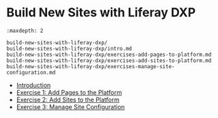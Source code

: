 # Build New Sites with Liferay DXP 

```{toctree}
:maxdepth: 2

build-new-sites-with-liferay-dxp/ 
build-new-sites-with-liferay-dxp/intro.md 
build-new-sites-with-liferay-dxp/exercises-add-pages-to-platform.md 
build-new-sites-with-liferay-dxp/exercises-add-sites-to-platform.md 
build-new-sites-with-liferay-dxp/exercises-manage-site-configuration.md 
```

* [Introduction](./build-new-sites-with-liferay-dxp/intro.md) 
* [Exercise 1: Add Pages to the Platform](./build-new-sites-with-liferay-dxp/exercises-add-pages-to-platform.md) 
* [Exercise 2: Add Sites to the Platform](./build-new-sites-with-liferay-dxp/exercises-add-sites-to-platform.md) 
* [Exercise 3: Manage Site Configuration](./build-new-sites-with-liferay-dxp/exercises-manage-site-configuration.md) 